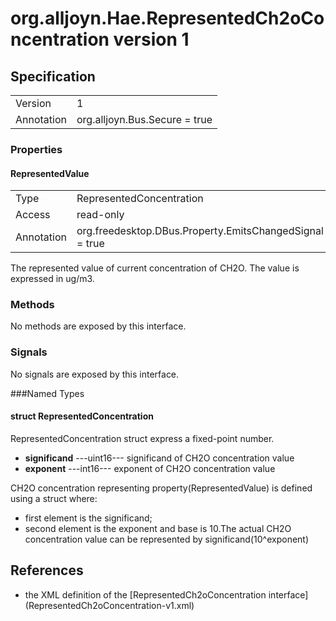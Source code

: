 # org.alljoyn.Hae.RepresentedCh2oConcentration version 1

## Specification
|                   |                                   |
|-------------------|-----------------------------------|
| Version           | 1                                 |
| Annotation        | org.alljoyn.Bus.Secure = true     |

### Properties

#### RepresentedValue

|                   |                                                         |
|-------------------|---------------------------------------------------------|
| Type              | RepresentedConcentration                                |
| Access            | read-only                                               |
| Annotation        | org.freedesktop.DBus.Property.EmitsChangedSignal = true |

The represented value of current concentration of CH2O.
The value is expressed in ug/m3.

### Methods

No methods are exposed by this interface.

### Signals

No signals are exposed by this interface.

###Named Types

#### struct RepresentedConcentration

RepresentedConcentration struct express a fixed-point number.
  * **significand**  ---uint16--- significand of CH2O concentration value
  * **exponent**  ---int16--- exponent of CH2O concentration value

CH2O concentration representing property(RepresentedValue)
is defined using a struct where:
  * first element is the significand;
  * second element is the exponent and base is 10.The actual CH2O concentration
    value can be represented by significand(10^exponent)

## References

  * the XML definition of the [RepresentedCh2oConcentration interface]
    (RepresentedCh2oConcentration-v1.xml)

